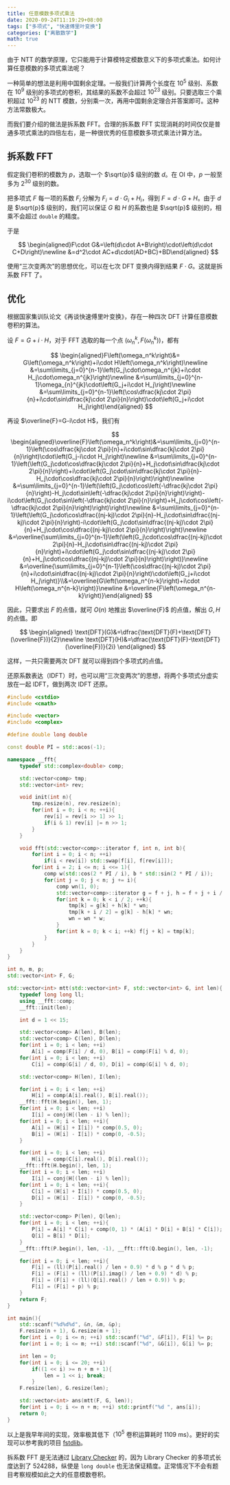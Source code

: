 ```yaml
---
title: 任意模数多项式乘法
date: 2020-09-24T11:19:29+08:00
tags: ["多项式", "快速傅里叶变换"]
categories: ["离散数学"]
math: true
---
```


由于 NTT 的数学原理，它只能用于计算模特定模数意义下的多项式乘法。如何计算任意模数的多项式乘法呢？

一种简单的想法是利用中国剩余定理。一般我们计算两个长度在 $10^5$ 级别、系数在 $10^9$ 级别的多项式的卷积，其结果的系数不会超过 $10^{23}$ 级别。只要选取三个乘积超过 $10^{23}$ 的 NTT 模数，分别乘一次，再用中国剩余定理合并答案即可。这种方法常数极大。

而我们要介绍的做法是拆系数 FFT。合理的拆系数 FFT 实现消耗的时间仅仅是普通多项式乘法的四倍左右，是一种很优秀的任意模数多项式乘法计算方法。

## 拆系数 FFT

假定我们卷积的模数为 $p$，选取一个 $\sqrt{p}$ 级别的数 $d$。在 OI 中，$p$ 一般至多为 $2^{30}$ 级别的数。

把多项式 $F$ 每一项的系数 $F_i$ 分解为 $F_i=d\cdot G_i+H_i$，得到 $F=d\cdot G+H$。由于 $d$ 是 $\sqrt{p}$ 级别的，我们可以保证 $G$ 和 $H$ 的系数也是 $\sqrt{p}$ 级别的，相乘不会超过 `double` 的精度。

于是

$$
\begin{aligned}F\cdot G&=\left(d\cdot A+B\right)\cdot\left(d\cdot C+D\right)\newline &=d^2\cdot AC+d\cdot(AD+BC)+BD\end{aligned}
$$

使用“三次变两次”的思想优化，可以在七次 DFT 变换内得到结果 $F\cdot G$。这就是拆系数 FFT 了。

## 优化

根据国家集训队论文《再谈快速傅里叶变换》，存在一种四次 DFT 计算任意模数卷积的算法。

设 $F=G+i\cdot H$，对于 FFT 选取的每一个点 $\left(\omega_n^k,F\left(\omega_n^k\right)\right)$，都有

$$
\begin{aligned}F\left(\omega_n^k\right)&= G\left(\omega_n^k\right)+i\cdot H\left(\omega_n^k\right)\newline
&=\sum\limits_{j=0}^{n-1}\left(G_j\cdot\omega_n^{jk}+i\cdot H_j\cdot\omega_n^{jk}\right)\newline
&=\sum\limits_{j=0}^{n-1}\omega_{n}^{jk}\cdot\left(G_j+i\cdot H_j\right)\newline
&=\sum\limits_{j=0}^{n-1}\left(\cos\dfrac{kj\cdot 2\pi}{n}+i\cdot\sin\dfrac{kj\cdot 2\pi}{n}\right)\cdot\left(G_j+i\cdot H_j\right)\end{aligned}
$$

再设 $\overline{F}=G-i\cdot H$，我们有

$$
\begin{aligned}\overline{F}\left(\omega_n^k\right)&=\sum\limits_{j=0}^{n-1}\left(\cos\dfrac{kj\cdot 2\pi}{n}+i\cdot\sin\dfrac{kj\cdot 2\pi}{n}\right)\cdot\left(G_j-i\cdot H_j\right)\newline
&=\sum\limits_{j=0}^{n-1}\left(\left(G_j\cdot\cos\dfrac{kj\cdot 2\pi}{n}+H_j\cdot\sin\dfrac{kj\cdot 2\pi}{n}\right)+i\cdot\left(G_j\cdot\sin\dfrac{kj\cdot 2\pi}{n}-H_j\cdot\cos\dfrac{kj\cdot 2\pi}{n}\right)\right)\newline
&=\sum\limits_{j=0}^{n-1}\left(\left(G_j\cdot\cos\left(-\dfrac{kj\cdot 2\pi}{n}\right)-H_j\cdot\sin\left(-\dfrac{kj\cdot 2\pi}{n}\right)\right)-i\cdot\left(G_j\cdot\sin\left(-\dfrac{kj\cdot 2\pi}{n}\right)+H_j\cdot\cos\left(-\dfrac{kj\cdot 2\pi}{n}\right)\right)\right)\newline
&=\sum\limits_{j=0}^{n-1}\left(\left(G_j\cdot\cos\dfrac{(nj-kj)\cdot 2\pi}{n}-H_j\cdot\sin\dfrac{(nj-kj)\cdot 2\pi}{n}\right)-i\cdot\left(G_j\cdot\sin\dfrac{(nj-kj)\cdot 2\pi}{n}+H_j\cdot\cos\dfrac{(nj-kj)\cdot 2\pi}{n}\right)\right)\newline
&=\overline{\sum\limits_{j=0}^{n-1}\left(\left(G_j\cdot\cos\dfrac{(nj-kj)\cdot 2\pi}{n}-H_j\cdot\sin\dfrac{(nj-kj)\cdot 2\pi}{n}\right)+i\cdot\left(G_j\cdot\sin\dfrac{(nj-kj)\cdot 2\pi}{n}+H_j\cdot\cos\dfrac{(nj-kj)\cdot 2\pi}{n}\right)\right)}\newline
&=\overline{\sum\limits_{j=0}^{n-1}\left(\cos\dfrac{(nj-kj)\cdot 2\pi}{n}+i\cdot\sin\dfrac{(nj-kj)\cdot 2\pi}{n}\right)\cdot\left(G_j+i\cdot H_j\right)}\\&=\overline{G\left(\omega_n^{n-k}\right)+i\cdot H\left(\omega_n^{n-k}\right)}\newline
&=\overline{F\left(\omega_n^{n-k}\right)}\end{aligned}
$$

因此，只要求出 $F$ 的点值，就可 $O(n)$ 地推出 $\overline{F}$ 的点值，解出 $G,H$ 的点值。即

$$
\begin{aligned}
\text{DFT}(G)&=\dfrac{\text{DFT}(F)+\text{DFT}(\overline{F})}{2}\newline
\text{DFT}(H)&=\dfrac{\text{DFT}(F)-\text{DFT}(\overline{F})}{2i}
\end{aligned}
$$

这样，一共只需要两次 DFT 就可以得到四个多项式的点值。

还原系数表达（IDFT）时，也可以用“三次变两次”的思想，将两个多项式分虚实放在一起 IDFT，做到两次 IDFT 还原。

```cpp
#include <cstdio>
#include <cmath>

#include <vector>
#include <complex>

#define double long double

const double PI = std::acos(-1);

namespace __fft{
	typedef std::complex<double> comp;

	std::vector<comp> tmp;
	std::vector<int> rev;

	void init(int n){
		tmp.resize(n), rev.resize(n);
		for(int i = 0; i < n; ++i){
			rev[i] = rev[i >> 1] >> 1;
			if(i & 1) rev[i] |= n >> 1;
		}
	}

	void fft(std::vector<comp>::iterator f, int n, int b){
		for(int i = 0; i < n; ++i)
			if(i < rev[i]) std::swap(f[i], f[rev[i]]);
		for(int i = 2; i <= n; i <<= 1){
			comp w(std::cos(2 * PI / i), b * std::sin(2 * PI / i));
			for(int j = 0; j < n; j += i){
				comp wn(1, 0);
				std::vector<comp>::iterator g = f + j, h = f + j + i / 2;
				for(int k = 0; k < i / 2; ++k){
					tmp[k] = g[k] + h[k] * wn;
					tmp[k + i / 2] = g[k] - h[k] * wn;
					wn = wn * w;
				}
				for(int k = 0; k < i; ++k) f[j + k] = tmp[k];
			}
		}
	}
}

int n, m, p;
std::vector<int> F, G;

std::vector<int> mtt(std::vector<int> F, std::vector<int> G, int len){
	typedef long long ll;
	using __fft::comp;
	__fft::init(len);

	int d = 1 << 15;

	std::vector<comp> A(len), B(len);
	std::vector<comp> C(len), D(len);
	for(int i = 0; i < len; ++i)
		A[i] = comp(F[i] / d, 0), B[i] = comp(F[i] % d, 0);
	for(int i = 0; i < len; ++i)
		C[i] = comp(G[i] / d, 0), D[i] = comp(G[i] % d, 0);

	std::vector<comp> H(len), I(len);

	for(int i = 0; i < len; ++i)
		H[i] = comp(A[i].real(), B[i].real());
	__fft::fft(H.begin(), len, 1);
	for(int i = 0; i < len; ++i)
		I[i] = conj(H[(len - i) % len]);
	for(int i = 0; i < len; ++i){
		A[i] = (H[i] + I[i]) * comp(0.5, 0);
		B[i] = (H[i] - I[i]) * comp(0, -0.5);
	}

	for(int i = 0; i < len; ++i)
		H[i] = comp(C[i].real(), D[i].real());
	__fft::fft(H.begin(), len, 1);
	for(int i = 0; i < len; ++i)
		I[i] = conj(H[(len - i) % len]);
	for(int i = 0; i < len; ++i){
		C[i] = (H[i] + I[i]) * comp(0.5, 0);
		D[i] = (H[i] - I[i]) * comp(0, -0.5);
	}

	std::vector<comp> P(len), Q(len);
	for(int i = 0; i < len; ++i){
		P[i] = A[i] * C[i] + comp(0, 1) * (A[i] * D[i] + B[i] * C[i]);
		Q[i] = B[i] * D[i];
	}
	__fft::fft(P.begin(), len, -1), __fft::fft(Q.begin(), len, -1);

	for(int i = 0; i < len; ++i){
		F[i] = (ll)(P[i].real() / len + 0.9) * d % p * d % p;
		F[i] = (F[i] + (ll)(P[i].imag() / len + 0.9) * d) % p;
		F[i] = (F[i] + (ll)(Q[i].real() / len + 0.9)) % p;
		F[i] = (F[i] + p) % p;
	}
	return F;
}

int main(){
	std::scanf("%d%d%d", &n, &m, &p);
	F.resize(n + 1), G.resize(m + 1);
	for(int i = 0; i <= n; ++i) std::scanf("%d", &F[i]), F[i] %= p;
	for(int i = 0; i <= m; ++i) std::scanf("%d", &G[i]), G[i] %= p;

	int len = 0;
	for(int i = 0; i <= 20; ++i)
		if((1 << i) >= n + m + 1){
			len = 1 << i; break;
		}
	F.resize(len), G.resize(len);

	std::vector<int> ans(mtt(F, G, len));
	for(int i = 0; i <= n + m; ++i) std::printf("%d ", ans[i]);
	return 0;
}
```

以上是我早年间的实现，效率极其低下（$10^5$ 卷积运算耗时 $1109$ ms）。更好的实现可以参考我的项目 [fstdlib](https://github.com/fei0319/poly.h)。

拆系数 FFT 是无法通过 [Library Checker](https://judge.yosupo.jp/problem/convolution_mod_1000000007) 的，因为 Library Checker 的多项式长度达到了 $524288$，纵使是 `long double` 也无法保证精度。正常情况下不会有题目考察规模如此之大的任意模数卷积。
